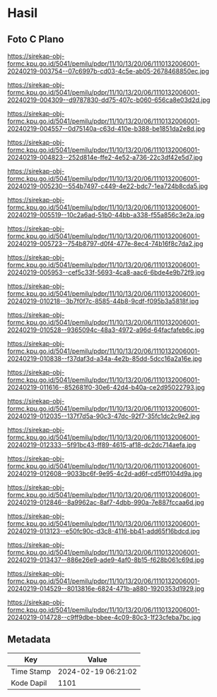 # Hasil

## Foto C Plano

https://sirekap-obj-formc.kpu.go.id/5041/pemilu/pdpr/11/10/13/20/06/1110132006001-20240219-003754--07c6997b-cd03-4c5e-ab05-2678468850ec.jpg

https://sirekap-obj-formc.kpu.go.id/5041/pemilu/pdpr/11/10/13/20/06/1110132006001-20240219-004309--d9787830-dd75-407c-b060-656ca8e03d2d.jpg

https://sirekap-obj-formc.kpu.go.id/5041/pemilu/pdpr/11/10/13/20/06/1110132006001-20240219-004557--0d75140a-c63d-410e-b388-be1851da2e8d.jpg

https://sirekap-obj-formc.kpu.go.id/5041/pemilu/pdpr/11/10/13/20/06/1110132006001-20240219-004823--252d814e-ffe2-4e52-a736-22c3df42e5d7.jpg

https://sirekap-obj-formc.kpu.go.id/5041/pemilu/pdpr/11/10/13/20/06/1110132006001-20240219-005230--554b7497-c449-4e22-bdc7-1ea724b8cda5.jpg

https://sirekap-obj-formc.kpu.go.id/5041/pemilu/pdpr/11/10/13/20/06/1110132006001-20240219-005519--10c2a6ad-51b0-44bb-a338-f55a856c3e2a.jpg

https://sirekap-obj-formc.kpu.go.id/5041/pemilu/pdpr/11/10/13/20/06/1110132006001-20240219-005723--754b8797-d0f4-477e-8ec4-74b16f8c7da2.jpg

https://sirekap-obj-formc.kpu.go.id/5041/pemilu/pdpr/11/10/13/20/06/1110132006001-20240219-005953--cef5c33f-5693-4ca8-aac6-6bde4e9b72f9.jpg

https://sirekap-obj-formc.kpu.go.id/5041/pemilu/pdpr/11/10/13/20/06/1110132006001-20240219-010218--3b7f0f7c-8585-44b8-9cdf-f095b3a5818f.jpg

https://sirekap-obj-formc.kpu.go.id/5041/pemilu/pdpr/11/10/13/20/06/1110132006001-20240219-010528--9365094c-48a3-4972-a96d-64facfafeb6c.jpg

https://sirekap-obj-formc.kpu.go.id/5041/pemilu/pdpr/11/10/13/20/06/1110132006001-20240219-010838--f37daf3d-a34a-4e2b-85dd-5dcc16a2a16e.jpg

https://sirekap-obj-formc.kpu.go.id/5041/pemilu/pdpr/11/10/13/20/06/1110132006001-20240219-011616--852681f0-30e6-42d4-b40a-ce2d95022793.jpg

https://sirekap-obj-formc.kpu.go.id/5041/pemilu/pdpr/11/10/13/20/06/1110132006001-20240219-012035--137f7d5a-90c3-47dc-92f7-35fc1dc2c9e2.jpg

https://sirekap-obj-formc.kpu.go.id/5041/pemilu/pdpr/11/10/13/20/06/1110132006001-20240219-012333--5f91bc43-ff89-4615-af18-dc2dc714aefa.jpg

https://sirekap-obj-formc.kpu.go.id/5041/pemilu/pdpr/11/10/13/20/06/1110132006001-20240219-012608--9033bc6f-9e95-4c2d-ad6f-cd5ff0104d9a.jpg

https://sirekap-obj-formc.kpu.go.id/5041/pemilu/pdpr/11/10/13/20/06/1110132006001-20240219-012846--8a9962ac-8af7-4dbb-990a-7e887fccaa6d.jpg

https://sirekap-obj-formc.kpu.go.id/5041/pemilu/pdpr/11/10/13/20/06/1110132006001-20240219-013123--e50fc90c-d3c8-4116-bb41-add65f16bdcd.jpg

https://sirekap-obj-formc.kpu.go.id/5041/pemilu/pdpr/11/10/13/20/06/1110132006001-20240219-013437--886e26e9-ade9-4af0-8b15-f628b061c69d.jpg

https://sirekap-obj-formc.kpu.go.id/5041/pemilu/pdpr/11/10/13/20/06/1110132006001-20240219-014529--8013816e-6824-471b-a880-1920353d1929.jpg

https://sirekap-obj-formc.kpu.go.id/5041/pemilu/pdpr/11/10/13/20/06/1110132006001-20240219-014728--c9ff9dbe-bbee-4c09-80c3-1f23cfeba7bc.jpg


## Metadata

| Key        | Value               |
| ---------- | ------------------- |
| Time Stamp | 2024-02-19 06:21:02 |
| Kode Dapil | 1101                |



